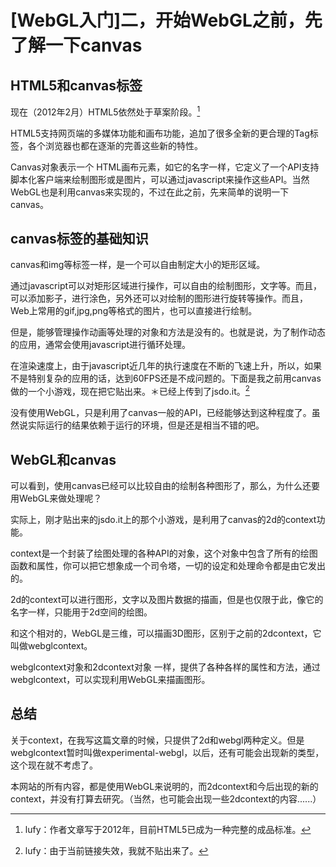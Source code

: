 # [WebGL入门]二，开始WebGL之前，先了解一下canvas

## HTML5和canvas标签
现在（2012年2月）HTML5依然处于草案阶段。[^1] 

HTML5支持网页端的多媒体功能和画布功能，追加了很多全新的更合理的Tag标签，各个浏览器也都在逐渐的完善这些新的特性。 

Canvas对象表示一个 HTML画布元素，如它的名字一样，它定义了一个API支持脚本化客户端来绘制图形或是图片，可以通过javascript来操作这些API。当然WebGL也是利用canvas来实现的，不过在此之前，先来简单的说明一下canvas。

## canvas标签的基础知识
canvas和img等标签一样，是一个可以自由制定大小的矩形区域。

通过javascript可以对矩形区域进行操作，可以自由的绘制图形，文字等。而且，可以添加影子，进行涂色，另外还可以对绘制的图形进行旋转等操作。而且，Web上常用的gif,jpg,png等格式的图片，也可以直接进行绘制。

但是，能够管理操作动画等处理的对象和方法是没有的。也就是说，为了制作动态的应用，通常会使用javascript进行循环处理。

在渲染速度上，由于javascript近几年的执行速度在不断的飞速上升，所以，如果不是特别复杂的应用的话，达到60FPS还是不成问题的。下面是我之前用canvas做的一个小游戏，现在把它贴出来。＊已经上传到了jsdo.it。[^2]

没有使用WebGL，只是利用了canvas一般的API，已经能够达到这种程度了。虽然说实际运行的结果依赖于运行的环境，但是还是相当不错的吧。

## WebGL和canvas
可以看到，使用canvas已经可以比较自由的绘制各种图形了，那么，为什么还要用WebGL来做处理呢？

实际上，刚才贴出来的jsdo.it上的那个小游戏，是利用了canvas的2d的context功能。

context是一个封装了绘图处理的各种API的对象，这个对象中包含了所有的绘图函数和属性，你可以把它想象成一个司令塔，一切的设定和处理命令都是由它发出的。

2d的context可以进行图形，文字以及图片数据的描画，但是也仅限于此，像它的名字一样，只能用于2d空间的绘图。

和这个相对的，WebGL是三维，可以描画3D图形，区别于之前的2dcontext，它叫做webglcontext。

webglcontext对象和2dcontext对象 一样，提供了各种各样的属性和方法，通过webglcontext，可以实现利用WebGL来描画图形。

## 总结
关于context，在我写这篇文章的时候，只提供了2d和webgl两种定义。但是webglcontext暂时叫做experimental-webgl，以后，还有可能会出现新的类型，这个现在就不考虑了。

本网站的所有内容，都是使用WebGL来说明的，而2dcontext和今后出现的新的context，并没有打算去研究。（当然，也可能会出现一些2dcontext的内容......）


[^1]: lufy：作者文章写于2012年，目前HTML5已成为一种完整的成品标准。
[^2]: lufy：由于当前链接失效，我就不贴出来了。
